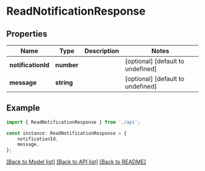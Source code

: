# ReadNotificationResponse


## Properties

Name | Type | Description | Notes
------------ | ------------- | ------------- | -------------
**notificationId** | **number** |  | [optional] [default to undefined]
**message** | **string** |  | [optional] [default to undefined]

## Example

```typescript
import { ReadNotificationResponse } from './api';

const instance: ReadNotificationResponse = {
    notificationId,
    message,
};
```

[[Back to Model list]](../README.md#documentation-for-models) [[Back to API list]](../README.md#documentation-for-api-endpoints) [[Back to README]](../README.md)
